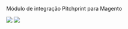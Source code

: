 Módulo de integração Pitchprint para Magento

<a href="https://codeclimate.com/github/paulovidalpereira/magento_pitchprint"><img src="https://codeclimate.com/github/paulovidalpereira/magento_pitchprint/badges/gpa.svg" /></a>
<a href="https://codeclimate.com/github/paulovidalpereira/magento_pitchprint/coverage"><img src="https://codeclimate.com/github/paulovidalpereira/magento_pitchprint/badges/coverage.svg" /></a>
